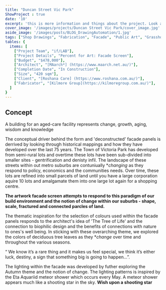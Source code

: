 ```yaml
---
title: "Duncan Street Vic Park" 
ShowProject : true
date: '10'
excerpt: 'this is more information and things about the project. Look at this test, it is testing the length of the item'
cover_image: '/images/projects/Duncan Street Vic Park/cover_image.jpg'
aside_image: '/images/posts/BLOG_DrawingAutomation/1.jpg'
tags: ["Shop Drawings", "Fabrication", "Facade", "Public Art", "Grasshopper", "Computational Design", "Rhino 3D"]
tables: {
  items: [
    ["Project Team", "if/LAB"],
    ["Project Details", "Percent for Art: Facade Screen"],
    ["Budget", "$478,000"],
    ["Architect", "[MAarch*] (https://www.maarch.net.au/)"],
    ["Completion Date", "In Construction"],
    ["Size", "420 sqm"],
    ["Client", "[Roshana Care] (https://www.roshana.com.au/)"],
    ["Fabricator", "[Kilmore Group](https://kilmoregroup.com.au/)"],
  ]
}
---
```


## Concept

A building for an aged-care facility represents change, growth, aging, wisdom and knowledge

The conceptual driver behind the form and 'deconstructed' facade panels is derrived by looking through historical mappings and how they have developed over the last 75 years. The Town of Victoria Park has developed from semi-rural lots and overtime these lots have been sub-divided into smaller sites - gentrification and denisty infil. The landscape of these streets within out metro suburbs are contuniually **changing* as they respond to policy, economics and the communities needs. Over time, these lots are refined into small parcels of land until you have a large corporation aquire 10 lots and amalgamate them into one large lot again for a shopping centre. 

**The artwork facade screen attempts to respond to this paradigm of our build environment and the notion of change within our suburbs - shape, scale, fractured and connected parcles of land.**

The thematic inspiration for the selection of colours used within the facade panels responds to the architect's idea of 'The Tree of Life' and the connection to biophilic design and the benefits of connections with nature to ones's well being. In sticking with these overarching theme, we explored the colors of deciduous tree leaves as they **change* over time and throughout the various seasons. 

<span style="colour:blue">“ We know it’s a rare thing and it makes us feel special, we think it’s either luck, destiny, a sign that something big is going to happen...”</span>.

The lighting within the facade was developed by futher exploring the Autumn theme and the notion of change. The lighting patterns is inspired by the Eta Aquariid meteor shower which occurs every May. A meteor shower appears much like a shooting star in the sky. 
**Wish upon a shooting star**

